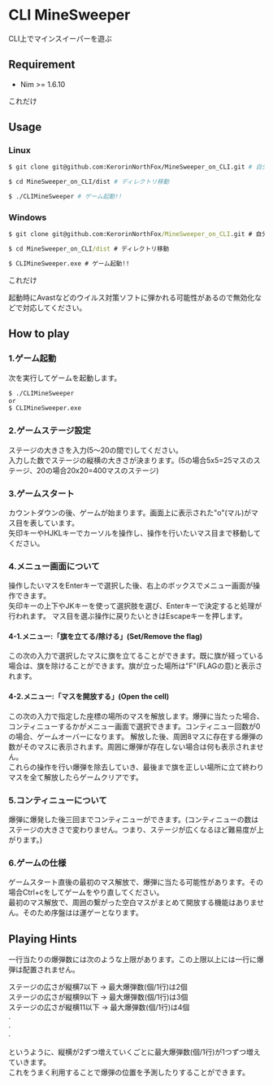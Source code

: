 # CLI MineSweeper
CLI上でマインスイーパーを遊ぶ

## Requirement
- Nim >= 1.6.10

これだけ
## Usage
### Linux
```bash
$ git clone git@github.com:KerorinNorthFox/MineSweeper_on_CLI.git # 自分の環境に持ってくる

$ cd MineSweeper_on_CLI/dist # ディレクトリ移動

$ ./CLIMineSweeper # ゲーム起動!!
```
### Windows
```cmd
$ git clone git@github.com:KerorinNorthFox/MineSweeper_on_CLI.git # 自分の環境に持ってくる

$ cd MineSweeper_on_CLI/dist # ディレクトリ移動

$ CLIMineSweeper.exe # ゲーム起動!!
```
これだけ

起動時にAvastなどのウイルス対策ソフトに弾かれる可能性があるので無効化などで対応してください。

## How to play
### 1.ゲーム起動
次を実行してゲームを起動します。<br>
```bash
$ ./CLIMineSweeper
or
$ CLIMineSweeper.exe
```

### 2.ゲームステージ設定
ステージの大きさを入力(5～20の間で)してください。<br>入力した数でステージの縦横の大きさが決まります。(5の場合5x5=25マスのステージ、20の場合20x20=400マスのステージ)

### 3.ゲームスタート
カウントダウンの後、ゲームが始まります。画面上に表示された"o"(マル)がマス目を表しています。<br>
矢印キーやHJKLキーでカーソルを操作し、操作を行いたいマス目まで移動してください。

### 4.メニュー画面について
操作したいマスをEnterキーで選択した後、右上のボックスでメニュー画面が操作できます。<br>
矢印キーの上下やJKキーを使って選択肢を選び、Enterキーで決定すると処理が行われます。
マス目を選ぶ操作に戻りたいときはEscapeキーを押します。

#### 4-1.メニュー:「旗を立てる/除ける」(Set/Remove the flag)
この次の入力で選択したマスに旗を立てることができます。既に旗が経っている場合は、旗を除けることができます。旗が立った場所は"F"(FLAGの意)と表示されます。
#### 4-2.メニュー:「マスを開放する」(Open the cell)
この次の入力で指定した座標の場所のマスを解放します。爆弾に当たった場合、コンティニューするかがメニュー画面で選択できます。コンティニュー回数が0の場合、ゲームオーバーになります。
解放した後、周囲8マスに存在する爆弾の数がそのマスに表示されます。周囲に爆弾が存在しない場合は何も表示されません。<br>
これらの操作を行い爆弾を除去していき、最後まで旗を正しい場所に立て終わりマスを全て解放したらゲームクリアです。

### 5.コンティニューについて
爆弾に爆発した後三回までコンティニューができます。(コンティニューの数はステージの大きさで変わりません。つまり、ステージが広くなるほど難易度が上がります。)

### 6.ゲームの仕様
ゲームスタート直後の最初のマス解放で、爆弾に当たる可能性があります。その場合Ctrl+cをしてゲームをやり直してください。<br>
最初のマス解放で、周囲の繋がった空白マスがまとめて開放する機能はありません。そのため序盤はは運ゲーとなります。

## Playing Hints
一行当たりの爆弾数には次のような上限があります。この上限以上には一行に爆弾は配置されません。

ステージの広さが縦横7以下 -> 最大爆弾数(個/1行)は2個<br>
ステージの広さが縦横9以下 -> 最大爆弾数(個/1行)は3個<br>
ステージの広さが縦横11以下 -> 最大爆弾数(個/1行)は4個<br>
.<br>.<br>.<br><br>
というように、縦横が2ずつ増えていくごとに最大爆弾数(個/1行)が1つずつ増えていきます。<br>
これをうまく利用することで爆弾の位置を予測したりすることができます。



